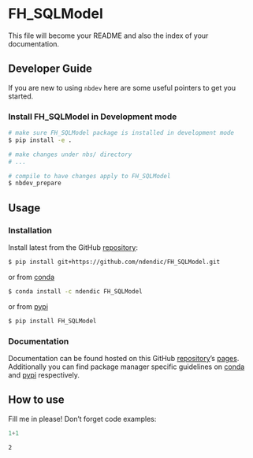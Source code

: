 # FH_SQLModel


<!-- WARNING: THIS FILE WAS AUTOGENERATED! DO NOT EDIT! -->

This file will become your README and also the index of your
documentation.

## Developer Guide

If you are new to using `nbdev` here are some useful pointers to get you
started.

### Install FH_SQLModel in Development mode

``` sh
# make sure FH_SQLModel package is installed in development mode
$ pip install -e .

# make changes under nbs/ directory
# ...

# compile to have changes apply to FH_SQLModel
$ nbdev_prepare
```

## Usage

### Installation

Install latest from the GitHub
[repository](https://github.com/ndendic/FH_SQLModel):

``` sh
$ pip install git+https://github.com/ndendic/FH_SQLModel.git
```

or from [conda](https://anaconda.org/ndendic/FH_SQLModel)

``` sh
$ conda install -c ndendic FH_SQLModel
```

or from [pypi](https://pypi.org/project/FH_SQLModel/)

``` sh
$ pip install FH_SQLModel
```

### Documentation

Documentation can be found hosted on this GitHub
[repository](https://github.com/ndendic/FH_SQLModel)’s
[pages](https://ndendic.github.io/FH_SQLModel/). Additionally you can
find package manager specific guidelines on
[conda](https://anaconda.org/ndendic/FH_SQLModel) and
[pypi](https://pypi.org/project/FH_SQLModel/) respectively.

## How to use

Fill me in please! Don’t forget code examples:

``` python
1+1
```

    2
